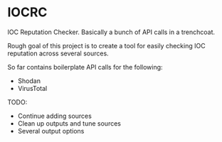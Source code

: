 # IOCRC
IOC Reputation Checker. Basically a bunch of API calls in a trenchcoat. 

Rough goal of this project is to create a tool for easily checking IOC reputation across several sources. 

So far contains boilerplate API calls for the following: 
- Shodan
- VirusTotal

TODO:
- Continue adding sources
- Clean up outputs and tune sources
- Several output options
